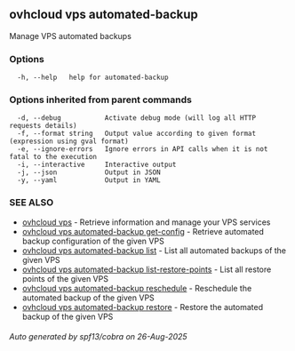 ## ovhcloud vps automated-backup

Manage VPS automated backups

### Options

```
  -h, --help   help for automated-backup
```

### Options inherited from parent commands

```
  -d, --debug           Activate debug mode (will log all HTTP requests details)
  -f, --format string   Output value according to given format (expression using gval format)
  -e, --ignore-errors   Ignore errors in API calls when it is not fatal to the execution
  -i, --interactive     Interactive output
  -j, --json            Output in JSON
  -y, --yaml            Output in YAML
```

### SEE ALSO

* [ovhcloud vps](ovhcloud_vps.md)	 - Retrieve information and manage your VPS services
* [ovhcloud vps automated-backup get-config](ovhcloud_vps_automated-backup_get-config.md)	 - Retrieve automated backup configuration of the given VPS
* [ovhcloud vps automated-backup list](ovhcloud_vps_automated-backup_list.md)	 - List all automated backups of the given VPS
* [ovhcloud vps automated-backup list-restore-points](ovhcloud_vps_automated-backup_list-restore-points.md)	 - List all restore points of the given VPS
* [ovhcloud vps automated-backup reschedule](ovhcloud_vps_automated-backup_reschedule.md)	 - Reschedule the automated backup of the given VPS
* [ovhcloud vps automated-backup restore](ovhcloud_vps_automated-backup_restore.md)	 - Restore the automated backup of the given VPS

###### Auto generated by spf13/cobra on 26-Aug-2025
